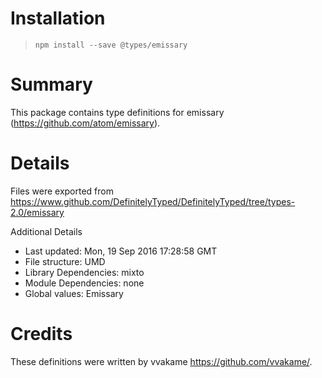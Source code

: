 # Installation
> `npm install --save @types/emissary`

# Summary
This package contains type definitions for emissary (https://github.com/atom/emissary).

# Details
Files were exported from https://www.github.com/DefinitelyTyped/DefinitelyTyped/tree/types-2.0/emissary

Additional Details
 * Last updated: Mon, 19 Sep 2016 17:28:58 GMT
 * File structure: UMD
 * Library Dependencies: mixto
 * Module Dependencies: none
 * Global values: Emissary

# Credits
These definitions were written by vvakame <https://github.com/vvakame/>.
